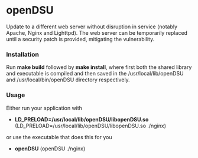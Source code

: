 # openDSU
Update to a different web server without disruption in service (notably Apache, Nginx and Lighttpd). The web server can be temporarily replaced until a security patch is provided, mitigating the vulnerability.

### Installation
Run **make build** followed by **make install**, where first both the shared library and executable is compiled and then saved in the /usr/local/lib/openDSU and /usr/local/bin/openDSU directory respectively.

### Usage
Either run your application with

* **LD_PRELOAD=/usr/local/lib/openDSU/libopenDSU.so** (LD_PRELOAD=/usr/local/lib/openDSU/libopenDSU.so ./nginx)

or use the executable that does this for you

* **openDSU** (openDSU ./nginx)

